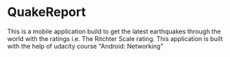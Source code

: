 # QuakeReport
This is a mobile application build to get the latest earthquakes through the world with the ratings i.e. The Ritchter Scale rating. This application is built with the help of udacity course "Android: Networking"

